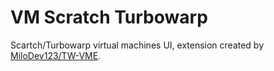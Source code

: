 # VM Scratch Turbowarp
Scartch/Turbowarp virtual machines UI, extension created by [MiloDev123/TW-VME](https://github.com/MiloDev123/TW-VME).
